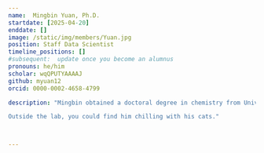 ```yaml
---
name:  Mingbin Yuan, Ph.D.
startdate: [2025-04-20]
enddate: []
image: /static/img/members/Yuan.jpg
position: Staff Data Scientist
timeline_positions: []
#subsequent:  update once you become an alumnus
pronouns: he/him
scholar: wqQPUTYAAAAJ
github: myuan12
orcid: 0000-0002-4658-4799

description: "Mingbin obtained a doctoral degree in chemistry from University of Maryland, College Park in 2022. Under the supervision of Prof. Osvaldo Gutierrez in the graduate school, he used density functional theory (DFT) to unravel the mechanism of organic radical transformations and homogeneous organometallic catalysis (e.g., photoredox/nickel dual catalysis and Fe-catalyzed multicomponent cross-coupling reactions). Theory-guided design was performed with the computed results and collaboration with the experimental team. From 2022 to 2025, Mingbin joined the Theoretical Division of Los Alamos National Laboratory as a postdoctoral research associate. Working with Dr. Ping Yang and Dr. Enrique Batista, he used DFT to study the structural, electronic and spectroscopic properties of f-element systems (e.g., lutetium photoswitch and actinide dioxide clusters). He was also involved in the development of semi-empirical method (i.e., density functional tight binding, DFTB) for f-element systems, with the goal of simulating systems with larger size and longer timescale. High-throughput computation workflow was built, allowing for efficient data management, analysis, and visualization. Machine learning methods (e.g., delta learning) was used to promote the accuracy of the trained parameters. With the expertise of physics-based simulations and data-driven methods, he is dedicated to the application of both approaches to solving challenges in computational biology and biophysics.

Outside the lab, you could find him chilling with his cats."



---
```

